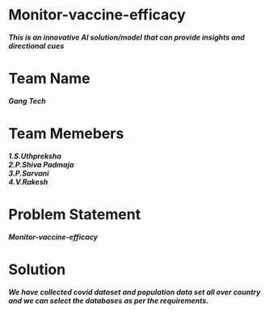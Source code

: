 # Monitor-vaccine-efficacy

***This is an innovative AI solution/model that can
provide insights and directional cues***

# Team Name

***Gang Tech***

# Team Memebers

  ***1.S.Uthpreksha***<br>
  ***2.P.Shiva Padmaja***<br>
  ***3.P.Sarvani***<br>
  ***4.V.Rakesh***<br>

# Problem Statement

***Monitor-vaccine-efficacy***

# Solution

***We have collected covid dataset and population data set all over country and we can select the databases as per the requirements.***


